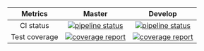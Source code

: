 |    Metrics    |                                                                                     Master                                                                                     |                                                                                  Develop                                                                                 |
|:-------------:|:------------------------------------------------------------------------------------------------------------------------------------------------------------------------------:|:------------------------------------------------------------------------------------------------------------------------------------------------------------------------:|
| CI status     | [![pipeline status](https://gitlab.com/redmic-project/server/library/rest-lib/badges/master/pipeline.svg)](https://gitlab.com/redmic-project/server/library/rest-lib/commits/master) | [![pipeline status](https://gitlab.com/redmic-project/server/library/rest-lib/badges/dev/pipeline.svg)](https://gitlab.com/redmic-project/server/library/rest-lib/commits/dev) |
| Test coverage | [![coverage report](https://gitlab.com/redmic-project/server/library/rest-lib/badges/master/coverage.svg)](https://gitlab.com/redmic-project/server/library/rest-lib/commits/master) | [![coverage report](https://gitlab.com/redmic-project/server/library/rest-lib/badges/dev/coverage.svg)](https://gitlab.com/redmic-project/server/library/rest-lib/commits/dev) |